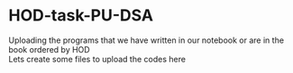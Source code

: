 # HOD-task-PU-DSA
Uploading the programs that we have written in our notebook or are in the book ordered by HOD
<br>
Lets create some files to upload the codes here 
